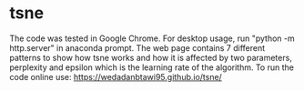 # tsne
The code was tested in Google Chrome. For desktop usage, run "python -m http.server" in anaconda prompt.
The web page contains 7 different patterns to show how tsne works and how it is affected by two parameters, perplexity and epsilon which is the learning rate of the algorithm.
To run the code online use: https://wedadanbtawi95.github.io/tsne/
